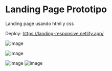 # Landing Page Prototipo
Landing page usando html y css

Deploy: https://landing-responsive.netlify.app/

![image](https://user-images.githubusercontent.com/83165602/179380469-bb285b7f-d343-467d-847b-53a385dedf2e.png)

![image](https://user-images.githubusercontent.com/83165602/179380481-5b270656-e9ae-4301-b475-eeb485ea7d90.png)

![image](https://user-images.githubusercontent.com/83165602/179380494-b1386c66-923b-4f8a-a6da-b7448019981b.png)
![image](https://user-images.githubusercontent.com/83165602/179380501-50bc58bd-e8b4-471c-83ce-c5ce066155e3.png)
